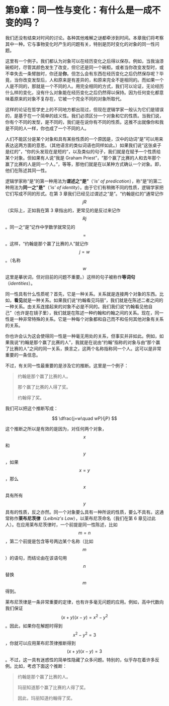 # 第9章：同一性与变化：有什么是一成不变的吗？

我们还没有结束对时间的讨论。各种其他难解之谜都牵涉到时间。本章我们将考察其中一种。它与事物变化时产生的问题有关，特别是历时变化的对象的同一性问题。

这里有一个例子。我们都认为对象可以在经历变化之后得以保存。例如，当我油漆碗柜时，尽管其颜色发生了改变，但它还是同一个碗柜。或者当你改变发型时，或不幸失去一条臂肢时，你还是**你**。但怎么会有东西在经历变化之后仍然保存呢？毕竟，当你改变发型后，人和原来是有差异的，和原来完全不是相同的。而如果一个人是不同的，那就是一个不同的人。用完全相同的方式，我们可以论证，无论经历什么样的变化，没有什么对象能在经历变化之后仍然得以保持。因为任何变化都意味着原来的对象不复存在，它被一个完全不同的对象所取代。

这样的论证在哲学史上的不同地方都出现过，但现在逻辑学家一般认为它们是错误的，是基于在一个简单的歧义性。我们必须区分一个对象和它的性质。当我们说，你有个不同的发型，是不同的，我们是在说你有不同的性质。这推不出就像你和我是不同的人一样，你也成了一个不同的人。

人们不能区分是某个对象和具有某些性质的一个原因是，汉中的动词“是”可以用来表达这两方面的意思。（其他语言的类似词语也同样如此。）如果我们说“这张桌子是红的”，“你的头发现在是短的”，以及类似的句子，我们就是在赋予一个性质给某个对象。但如果有人说“我是 Graham Priest”，“那个赢了比赛的人和去年那个赢了比赛的人是同一个人。”，等等，那他们就是在以某种方式确认一个对象。即，他们在陈述其同一性。

逻辑学家称“是”的第一种用法为**谓述之“是”**（_'is' of predication_），称“是”的第二种用法为**同一之”是”**（_'is' of identity_）。由于它们有稍微不同的性质，逻辑学家把它们写成不同的形式。在第 3 章我们已经见过谓述之“是”。“约翰是红的”通常记作 $$jR$$（实际上，正如我在第 3 章指出的，更常见的是反过来记作 $$Rj$$。同一之“是”记作中学数学就常见的 $$=$$。这样，“约翰是那个赢了比赛的人”就记作 $$j=w$$。（名称 $$w$$ 这里是摹状词，但对目前的问题不重要。）这样的句子被称作**等词句**（_identities_）。

同一性具有什么性质呢？首先，它是一种关系。关系就是连接两个对象的东西。比如，**看见**就是一种关系。如果我们说“约翰看见玛丽”，我们就是在陈述二者之间的一种关系。由关系连接起来的对象不必是不同的。我们我们说“约翰看见他自己”（也许是在镜子里），我们就是在陈述一种约翰和约翰之间的关系。现在，同一性是一种非常特殊的关系。它是一种每个对象都和自己而不和任何其他对象有关系的关系。

你也许会认为这会使得同一性是一种毫无用处的关系，但事实并非如此。例如，如果我说“约翰是那个赢了比赛的人”，我就是在说由“约翰”指称的对象与由“那个赢了比赛的人”之间的同一关系，换言之，这两个名称指称同一个人。这可以是非常重要的一条信息。

不过，有关同一性最重要的是涉及它的推断。这里是一个例子：

> 约翰是那个赢了比赛的人。
>
> 那个赢了比赛的人得了奖。
>
> 约翰得了奖。

我们可以把这个推断写成：

$$
\dfrac{j=w\quad wP}{jP}
$$

这个推断之所以是有效的是因为，对任何两个对象，$$x$$ 和 $$y$$，如果 $$x=y$$，那么 $$x$$ 具有所有 $$y$$ 具有的性质，反之亦然。同一个对象要么具有一种所说的性质，要么不具有。这通常称作**莱布尼茨律**（_Leibniz's Law_），以莱布尼茨命名（我们在第 6 章见过此人）。在应用莱布尼茨律时，一个前提是同一性陈述，比如 $$m=n$$，第二个前提是包含等号两边某个名称（比如 $$m$$）的语句，而结论由在该语句用 $$n$$ 替换 $$m$$得到。

莱布尼茨律是一条非常重要的定律，也有许多毫无问题的应用。例如，高中代数向我们保证 $$(x+y)(x-y)=x^2-y^2$$。因此，如果你在解题时得到 $$x^2-y^2=3$$，你就可以应用莱布尼茨律推断得到 $$(x+y)(x-y)=3$$。不过，这一具有迷惑性的简单性隐藏了众多问题。特别的，似乎存在着许多反例。比如，考虑下面这个推断：

> 约翰是那个赢了比赛的人。
> 
> 玛丽知道那个赢了比赛的人得了奖。
> 
> 因此，玛丽知道约翰得了奖。